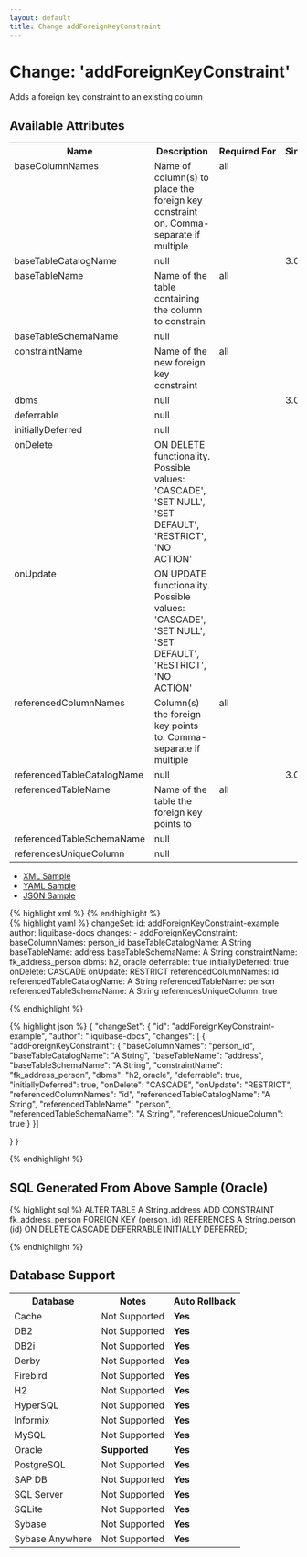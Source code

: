 ```yaml
---
layout: default
title: Change addForeignKeyConstraint
---
```


<!-- ====================================================== -->
<!-- GENERATED BY ChangeDocGenerator DO NOT MODIFY MANUALLY -->
<!-- ====================================================== -->

  <script>
  $(function() {
    $( "#changelog-tabs" ).tabs();
  });
</script>

# Change: 'addForeignKeyConstraint'

Adds a foreign key constraint to an existing column

## Available Attributes ##

<table>
<tr><th>Name</th><th>Description</th><th>Required&nbsp;For</th><th>Since</th></tr>
<tr><td style='vertical-align: top'>baseColumnNames</td><td>Name of column(s) to place the foreign key constraint on. Comma-separate if multiple</td><td style='vertical-align: top'>all</td><td style='vertical-align: top'></td></tr>
<tr><td style='vertical-align: top'>baseTableCatalogName</td><td>null</td><td style='vertical-align: top'></td><td style='vertical-align: top'>3.0</td></tr>
<tr><td style='vertical-align: top'>baseTableName</td><td>Name of the table containing the column to constrain</td><td style='vertical-align: top'>all</td><td style='vertical-align: top'></td></tr>
<tr><td style='vertical-align: top'>baseTableSchemaName</td><td>null</td><td style='vertical-align: top'></td><td style='vertical-align: top'></td></tr>
<tr><td style='vertical-align: top'>constraintName</td><td>Name of the new foreign key constraint</td><td style='vertical-align: top'>all</td><td style='vertical-align: top'></td></tr>
<tr><td style='vertical-align: top'>dbms</td><td>null</td><td style='vertical-align: top'></td><td style='vertical-align: top'>3.0</td></tr>
<tr><td style='vertical-align: top'>deferrable</td><td>null</td><td style='vertical-align: top'></td><td style='vertical-align: top'></td></tr>
<tr><td style='vertical-align: top'>initiallyDeferred</td><td>null</td><td style='vertical-align: top'></td><td style='vertical-align: top'></td></tr>
<tr><td style='vertical-align: top'>onDelete</td><td>ON DELETE functionality. Possible values: 'CASCADE', 'SET NULL', 'SET DEFAULT', 'RESTRICT', 'NO ACTION'</td><td style='vertical-align: top'></td><td style='vertical-align: top'></td></tr>
<tr><td style='vertical-align: top'>onUpdate</td><td>ON UPDATE functionality. Possible values: 'CASCADE', 'SET NULL', 'SET DEFAULT', 'RESTRICT', 'NO ACTION'</td><td style='vertical-align: top'></td><td style='vertical-align: top'></td></tr>
<tr><td style='vertical-align: top'>referencedColumnNames</td><td>Column(s) the foreign key points to. Comma-separate if multiple</td><td style='vertical-align: top'>all</td><td style='vertical-align: top'></td></tr>
<tr><td style='vertical-align: top'>referencedTableCatalogName</td><td>null</td><td style='vertical-align: top'></td><td style='vertical-align: top'>3.0</td></tr>
<tr><td style='vertical-align: top'>referencedTableName</td><td>Name of the table the foreign key points to</td><td style='vertical-align: top'>all</td><td style='vertical-align: top'></td></tr>
<tr><td style='vertical-align: top'>referencedTableSchemaName</td><td>null</td><td style='vertical-align: top'></td><td style='vertical-align: top'></td></tr>
<tr><td style='vertical-align: top'>referencesUniqueColumn</td><td>null</td><td style='vertical-align: top'></td><td style='vertical-align: top'></td></tr>
</table>

<div id='changelog-tabs'>
<ul>
    <li><a href="#tab-xml">XML Sample</a></li>
    <li><a href="#tab-yaml">YAML Sample</a></li>
    <li><a href="#tab-json">JSON Sample</a></li>
  </ul>
<div id='tab-xml'>
{% highlight xml %}
<changeSet author="liquibase-docs" id="addForeignKeyConstraint-example">
    <addForeignKeyConstraint baseColumnNames="person_id"
            baseTableCatalogName="A String"
            baseTableName="address"
            baseTableSchemaName="A String"
            constraintName="fk_address_person"
            dbms="h2, oracle"
            deferrable="true"
            initiallyDeferred="true"
            onDelete="CASCADE"
            onUpdate="RESTRICT"
            referencedColumnNames="id"
            referencedTableCatalogName="A String"
            referencedTableName="person"
            referencedTableSchemaName="A String"
            referencesUniqueColumn="true"/>
</changeSet>
{% endhighlight %}
</div>
<div id='tab-yaml'>
{% highlight yaml %}
changeSet:
  id: addForeignKeyConstraint-example
  author: liquibase-docs
  changes:
  - addForeignKeyConstraint:
      baseColumnNames: person_id
      baseTableCatalogName: A String
      baseTableName: address
      baseTableSchemaName: A String
      constraintName: fk_address_person
      dbms: h2, oracle
      deferrable: true
      initiallyDeferred: true
      onDelete: CASCADE
      onUpdate: RESTRICT
      referencedColumnNames: id
      referencedTableCatalogName: A String
      referencedTableName: person
      referencedTableSchemaName: A String
      referencesUniqueColumn: true

{% endhighlight %}
</div>
<div id='tab-json'>
{% highlight json %}
{
  "changeSet": {
    "id": "addForeignKeyConstraint-example",
    "author": "liquibase-docs",
    "changes": [
      {
        "addForeignKeyConstraint": {
          "baseColumnNames": "person_id",
          "baseTableCatalogName": "A String",
          "baseTableName": "address",
          "baseTableSchemaName": "A String",
          "constraintName": "fk_address_person",
          "dbms": "h2, oracle",
          "deferrable": true,
          "initiallyDeferred": true,
          "onDelete": "CASCADE",
          "onUpdate": "RESTRICT",
          "referencedColumnNames": "id",
          "referencedTableCatalogName": "A String",
          "referencedTableName": "person",
          "referencedTableSchemaName": "A String",
          "referencesUniqueColumn": true
        }
      }]
    
  }
}

{% endhighlight %}
</div>
</div>


## SQL Generated From Above Sample (Oracle)

{% highlight sql %}
ALTER TABLE A String.address ADD CONSTRAINT fk_address_person FOREIGN KEY (person_id) REFERENCES A String.person (id) ON DELETE CASCADE DEFERRABLE INITIALLY DEFERRED;


{% endhighlight %}

## Database Support

<table style='border:1;'>
<tr><th>Database</th><th>Notes</th><th>Auto Rollback</th></tr>
<tr><td>Cache</td><td>Not Supported</td><td><b>Yes</b></td></tr>
<tr><td>DB2</td><td>Not Supported</td><td><b>Yes</b></td></tr>
<tr><td>DB2i</td><td>Not Supported</td><td><b>Yes</b></td></tr>
<tr><td>Derby</td><td>Not Supported</td><td><b>Yes</b></td></tr>
<tr><td>Firebird</td><td>Not Supported</td><td><b>Yes</b></td></tr>
<tr><td>H2</td><td>Not Supported</td><td><b>Yes</b></td></tr>
<tr><td>HyperSQL</td><td>Not Supported</td><td><b>Yes</b></td></tr>
<tr><td>Informix</td><td>Not Supported</td><td><b>Yes</b></td></tr>
<tr><td>MySQL</td><td>Not Supported</td><td><b>Yes</b></td></tr>
<tr><td>Oracle</td><td><b>Supported</b></td><td><b>Yes</b></td></tr>
<tr><td>PostgreSQL</td><td>Not Supported</td><td><b>Yes</b></td></tr>
<tr><td>SAP DB</td><td>Not Supported</td><td><b>Yes</b></td></tr>
<tr><td>SQL Server</td><td>Not Supported</td><td><b>Yes</b></td></tr>
<tr><td>SQLite</td><td>Not Supported</td><td><b>Yes</b></td></tr>
<tr><td>Sybase</td><td>Not Supported</td><td><b>Yes</b></td></tr>
<tr><td>Sybase Anywhere</td><td>Not Supported</td><td><b>Yes</b></td></tr>
</table>
